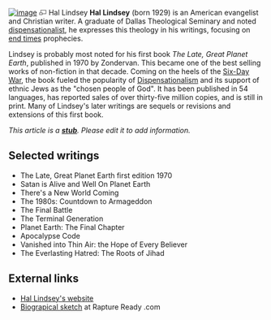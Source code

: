 [![image](images/3/33/Lindsey.jpg)](http://www.theopedia.com/File:Lindsey.jpg)
[![image](data:image/png;base64,iVBORw0KGgoAAAANSUhEUgAAAA8AAAALCAAAAACFLIiAAAAAAnRSTlMA/1uRIrUAAABPSURBVAjXY/j///+5vXDwjAHIr26ZAgXZe8H8a/+hoIcw/9nevdVL9+79DuPvzQYZFPUezu8BMZLXgkExnD8HAu6hqv//n+HZVjD4DuUDAKlChD3fj6aPAAAAAElFTkSuQmCC)](http://www.theopedia.com/File:Lindsey.jpg "Enlarge")
Hal Lindsey
**Hal Lindsey** (born 1929) is an American evangelist and Christian
writer. A graduate of Dallas Theological Seminary and noted
[dispensationalist](Dispensationalism "Dispensationalism"), he
expresses this theology in his writings, focusing on
[end times](End_times "End times") prophecies.

Lindsey is probably most noted for his first book
*The Late, Great Planet Earth*, published in 1970 by Zondervan.
This became one of the best selling works of non-fiction in that
decade. Coming on the heels of the
[Six-Day War](http://www.wikipedia.org/wiki/Six-Day_War "wikipedia:Six-Day War"),
the book fueled the popularity of
[Dispensationalism](Dispensationalism "Dispensationalism") and its
support of ethnic Jews as the "chosen people of God". It has been
published in 54 languages, has reported sales of over thirty-five
million copies, and is still in print. Many of Lindsey's later
writings are sequels or revisions and extensions of this first
book.

*This article is a **[stub](http://www.theopedia.com/Category:Theopedia_stubs "Category:Theopedia stubs")**. Please edit it to add information.*
## Selected writings

-   The Late, Great Planet Earth first edition 1970
-   Satan is Alive and Well On Planet Earth
-   There's a New World Coming
-   The 1980s: Countdown to Armageddon
-   The Final Battle
-   The Terminal Generation
-   Planet Earth: The Final Chapter
-   Apocalypse Code
-   Vanished into Thin Air: the Hope of Every Believer
-   The Everlasting Hatred: The Roots of Jihad

## External links

-   [Hal Lindsey's website](http://www.hallindseyoracle.com/)
-   [Biograpical sketch](http://www.raptureready.com/who/Hal_Lindsey.html)
    at Rapture Ready .com



